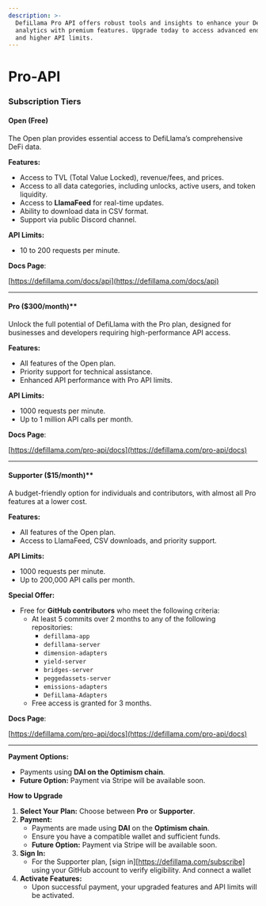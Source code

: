 ```yaml
---
description: >-
  DefiLlama Pro API offers robust tools and insights to enhance your DeFi
  analytics with premium features. Upgrade today to access advanced endpoints,
  and higher API limits.
---
```


# Pro-API

### **Subscription Tiers**

#### **Open** (Free)

The Open plan provides essential access to DefiLlama’s comprehensive DeFi data.

**Features:**

* Access to TVL (Total Value Locked), revenue/fees, and prices.
* Access to all data categories, including unlocks, active users, and token liquidity.
* Access to **LlamaFeed** for real-time updates.
* Ability to download data in CSV format.
* Support via public Discord channel.

**API Limits:**

* 10 to 200 requests per minute.

**Docs Page**:

&#x20;[https://defillama.com/docs/api](https://defillama.com/docs/api)

***

#### **Pro** ($300/month)\*\*

Unlock the full potential of DefiLlama with the Pro plan, designed for businesses and developers requiring high-performance API access.

**Features:**

* All features of the Open plan.
* Priority support for technical assistance.
* Enhanced API performance with Pro API limits.

**API Limits:**

* 1000 requests per minute.
* Up to 1 million API calls per month.

**Docs Page**:

&#x20;[https://defillama.com/pro-api/docs](https://defillama.com/pro-api/docs)

***

#### **Supporter** ($15/month)\*\*

A budget-friendly option for individuals and contributors, with almost all Pro features at a lower cost.

**Features:**

* All features of the Open plan.
* Access to LlamaFeed, CSV downloads, and priority support.

**API Limits:**

* 1000 requests per minute.
* Up to 200,000 API calls per month.

**Special Offer:**

* Free for **GitHub contributors** who meet the following criteria:
  * At least 5 commits over 2 months to any of the following repositories:
    * `defillama-app`
    * `defillama-server`
    * `dimension-adapters`
    * `yield-server`
    * `bridges-server`
    * `peggedassets-server`
    * `emissions-adapters`
    * `DefiLlama-Adapters`
  * Free access is granted for 3 months.

**Docs Page**:

&#x20;[https://defillama.com/pro-api/docs](https://defillama.com/pro-api/docs)

***

**Payment Options:**

* Payments using **DAI on the Optimism chain**.
* **Future Option:** Payment via Stripe will be available soon.

**How to Upgrade**

1. **Select Your Plan:** Choose between **Pro** or **Supporter**.
2. **Payment:**
   * Payments are made using **DAI** on the **Optimism chain**.
   * Ensure you have a compatible wallet and sufficient funds.
   * **Future Option:** Payment via Stripe will be available soon.
3. **Sign In:**
   * For the Supporter plan, [sign in][https://defillama.com/subscribe] using your GitHub account to verify eligibility. And connect a wallet
4. **Activate Features:**
   * Upon successful payment, your upgraded features and API limits will be activated.
